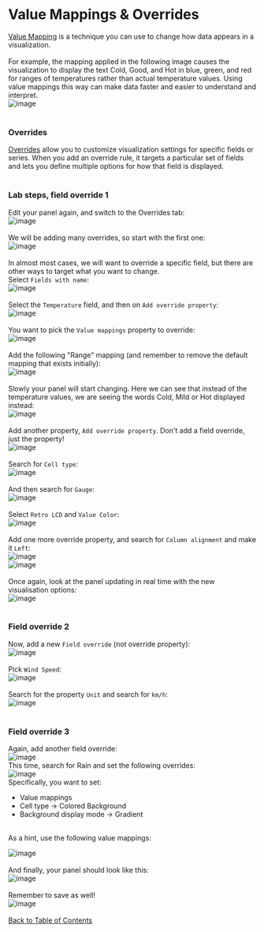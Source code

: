 # Value Mappings & Overrides
[Value Mapping](https://grafana.com/docs/grafana/latest/panels-visualizations/configure-value-mappings/) is a technique you can use to change how data appears in a visualization. 
<br/><br/>
For example, the mapping applied in the following image causes the visualization to display the text Cold, Good, and Hot in blue, green, and red for ranges of temperatures rather than actual temperature values. Using value mappings this way can make data faster and easier to understand and interpret.<br/>
![image](https://github.com/user-attachments/assets/c279b5d9-803b-465d-a9cb-9d6f2193e518)
<br/><br/>
### Overrides
[Overrides](https://grafana.com/docs/grafana/latest/panels-visualizations/configure-overrides/) allow you to customize visualization settings for specific fields or series. When you add an override rule, it targets a particular set of fields and lets you define multiple options for how that field is displayed.
<br/><br/>
### Lab steps, field override 1
Edit your panel again, and switch to the Overrides tab:<br/>
![image](https://github.com/user-attachments/assets/d6d06870-aad2-406a-8b90-2be3451f4adc)
<br/><br/>
We will be adding many overrides, so start with the first one:<br/>
![image](https://github.com/user-attachments/assets/28443841-b20c-436d-9596-994178a4b3eb)
<br/><br/>
In almost most cases, we will want to override a specific field, but there are other ways to target what you want to change.<br/>Select `Fields with name`:<br/>
![image](https://github.com/user-attachments/assets/bf77fd29-f46d-41ad-a905-21e58ddaebe0)
<br/><br/>
Select the `Temperature` field, and then on `Add override property`:<br/>
![image](https://github.com/user-attachments/assets/fe47103f-2a56-48ef-891d-364ffb0d0535)
<br/><br/>
You want to pick the `Value mappings` property to override:<br/>
![image](https://github.com/user-attachments/assets/f4366e3b-4d46-4a4e-a8dd-15b66cb8cfd9)
<br/><br/>
Add the following "Range" mapping (and remember to remove the default mapping that exists initially):<br/>
![image](https://github.com/user-attachments/assets/1844e291-04eb-4db4-a9ce-b398bfcd66ac)
<br/><br/>
Slowly your panel will start changing. Here we can see that instead of the temperature values, we are seeing the words Cold, Mild or Hot displayed instead:<br/>
![image](https://github.com/user-attachments/assets/d2e81532-a994-4ec4-af38-a4f7d10c15ea)
<br/><br/>
Add another property, `Add override property`. Don't add a field override, just the property!<br/>
![image](https://github.com/user-attachments/assets/c0d775a3-1caf-4d52-ae32-68b3b80d2a62)
<br/><br/>
Search for `Cell type`:<br/>
![image](https://github.com/user-attachments/assets/4c005039-c66a-4120-abeb-7f5042eeb6dd)
<br/><br/>
And then search for `Gauge`:<br/>
![image](https://github.com/user-attachments/assets/5a660afa-40de-4e52-a4d4-aabb8d3007cb)
<br/><br/>
Select `Retro LCD` and `Value Color`:<br/>
![image](https://github.com/user-attachments/assets/54c79e49-7d04-4161-8351-05df5a66ae31)
<br/><br/>
Add one more override property, and search for `Column alignment` and make it `Left`:<br/>
![image](https://github.com/user-attachments/assets/6f2276d2-b341-4d2e-ab37-4a8b8570264f)
<br/>
![image](https://github.com/user-attachments/assets/848d0b1a-55b0-4717-806f-b1294eaab6b8)
<br/><br/>
Once again, look at the panel updating in real time with the new visualisation options:<br/>
![image](https://github.com/user-attachments/assets/cad70f3f-8c08-4c61-9f43-73809d464694)
<br/><br/>

### Field override 2
Now, add a new `Field override` (not override property):<br/>
![image](https://github.com/user-attachments/assets/7c8e8605-c78a-43a5-b819-a40108767bf4)
<br/><br/>
Pick `Wind Speed`:<br/>
![image](https://github.com/user-attachments/assets/7b23a26e-29ef-40ff-9375-49c9b4863e53)
<br/><br/>
Search for the property `Unit` and search for `km/h`:<br/>
![image](https://github.com/user-attachments/assets/c408766f-aef1-41ee-b3d8-eaaeb7cbdb81)
<br></br>

### Field override 3
Again, add another field override:<br/>
![image](https://github.com/user-attachments/assets/7c8e8605-c78a-43a5-b819-a40108767bf4)
<br/>
This time, search for Rain and set the following overrides:<br/>
![image](https://github.com/user-attachments/assets/a50011c0-8e22-4fb7-bd0c-9c49322e1473)
<br/>
Specifically, you want to set:
- Value mappings
- Cell type -> Colored Background
- Background display mode -> Gradient
<br/>
As a hint, use the following value mappings:<br/>

![image](https://github.com/user-attachments/assets/3b476a5c-fb42-4897-ac84-26ccdd10e593)
<br/><br/>
And finally, your panel should look like this:<br/>
![image](https://github.com/user-attachments/assets/8492a261-7bee-453b-8371-32dee787fd7f)
<br/><br/>
Remember to save as well!<br/>
![image](https://github.com/user-attachments/assets/50239759-1136-455f-aca0-3110ee73c452)
<br/><br/>
[Back to Table of Contents](https://github.com/grafana/dashboarding_workshop/blob/main/README.md)
